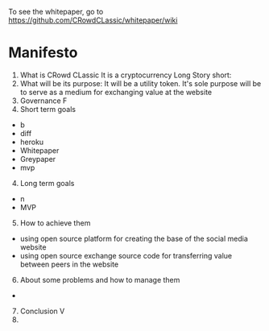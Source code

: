 To see the whitepaper, go to https://github.com/CRowdCLassic/whitepaper/wiki
# Manifesto
1. What is CRowd CLassic
It is a cryptocurrency
Long Story short:
2. What will be its purpose: It will be a utility token. It's sole purpose will be to serve as a medium for exchanging value at the website
3. Governance
F
4. Short term goals
- b
- diff
- heroku
- Whitepaper
- Greypaper
- mvp
4. Long term goals
- n
- MVP
5. How to achieve them
- using open source platform for creating the base of the social media website
- using open source exchange source code for transferring value between peers in the website
6. About some problems and how to manage them
-
7. Conclusion
V
8. 
